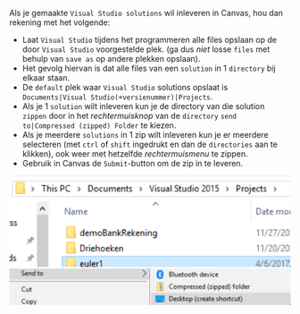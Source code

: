 Als je gemaakte `Visual Studio solutions` wil inleveren in Canvas,
hou dan rekening met het volgende:
- Laat `Visual Studio`  tijdens het programmeren alle files opslaan op de door `Visual Studio` voorgestelde plek. (ga dus *niet* losse `files` met behulp van `save as` op andere plekken opslaan).
- Het gevolg hiervan is dat alle files van een `solution` in 1 `directory` bij elkaar staan.
- De `default` plek waar `Visual Studio` solutions opslaat is `Documents|Visual Studio(+versienummer)|Projects`.
- Als je 1 `solution` wilt inleveren kun je de directory van die solution `zippen` door in het *rechtermuisknop* van de `directory`  `send to|Compressed (zipped) Folder` te kiezen.
- Als je meerdere `solutions` in 1 zip wilt inleveren kun je er meerdere selecteren (met `ctrl` of `shift` ingedrukt en dan de `directories` aan te klikken), ook weer met hetzelfde *rechtermuismenu* te zippen.
- Gebruik in Canvas de `Submit`-button om de zip in te leveren.

![](figures/defaultDirectoryVS.png "default project directory van Visual Studio")
![](figures/contextmenuzip.png "default project directory van Visual Studio")
